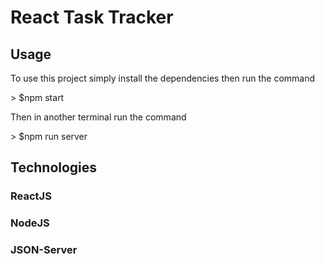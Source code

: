 # React Task Tracker

## Usage

<p>To use this project simply install the dependencies then run the command</p> 
> $npm start
<p>Then in another terminal run the command</p>
> $npm run server

## Technologies
### ReactJS
### NodeJS
### JSON-Server 
